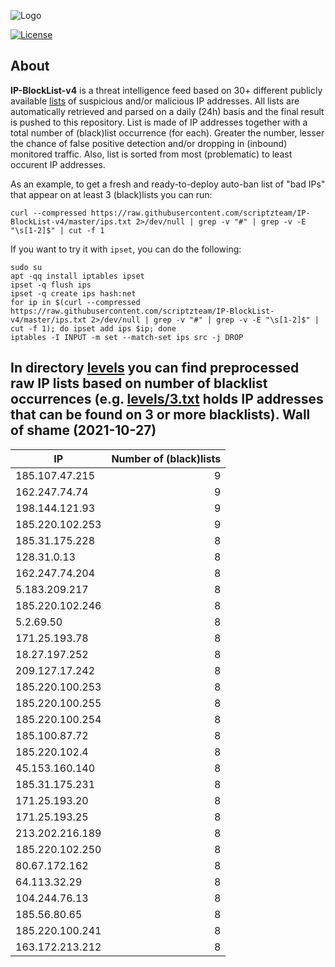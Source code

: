 ![Logo](https://i.imgur.com/PyKLAe7.png)

[![License](https://img.shields.io/badge/license-The_Unlicense-red.svg)](https://unlicense.org/)

About
----

**IP-BlockList-v4** is a threat intelligence feed based on 30+ different publicly available [lists](https://github.com/stamparm/maltrail) of suspicious and/or malicious IP addresses. All lists are automatically retrieved and parsed on a daily (24h) basis and the final result is pushed to this repository. List is made of IP addresses together with a total number of (black)list occurrence (for each). Greater the number, lesser the chance of false positive detection and/or dropping in (inbound) monitored traffic. Also, list is sorted from most (problematic) to least occurent IP addresses.

As an example, to get a fresh and ready-to-deploy auto-ban list of "bad IPs" that appear on at least 3 (black)lists you can run:

```
curl --compressed https://raw.githubusercontent.com/scriptzteam/IP-BlockList-v4/master/ips.txt 2>/dev/null | grep -v "#" | grep -v -E "\s[1-2]$" | cut -f 1
```

If you want to try it with `ipset`, you can do the following:

```
sudo su
apt -qq install iptables ipset
ipset -q flush ips
ipset -q create ips hash:net
for ip in $(curl --compressed https://raw.githubusercontent.com/scriptzteam/IP-BlockList-v4/master/ips.txt 2>/dev/null | grep -v "#" | grep -v -E "\s[1-2]$" | cut -f 1); do ipset add ips $ip; done
iptables -I INPUT -m set --match-set ips src -j DROP
```

In directory [levels](levels) you can find preprocessed raw IP lists based on number of blacklist occurrences (e.g. [levels/3.txt](levels/3.txt) holds IP addresses that can be found on 3 or more blacklists).
Wall of shame (2021-10-27)
----

|IP|Number of (black)lists|
|---|--:|
185.107.47.215|9
162.247.74.74|9
198.144.121.93|9
185.220.102.253|9
185.31.175.228|8
128.31.0.13|8
162.247.74.204|8
5.183.209.217|8
185.220.102.246|8
5.2.69.50|8
171.25.193.78|8
18.27.197.252|8
209.127.17.242|8
185.220.100.253|8
185.220.100.255|8
185.220.100.254|8
185.100.87.72|8
185.220.102.4|8
45.153.160.140|8
185.31.175.231|8
171.25.193.20|8
171.25.193.25|8
213.202.216.189|8
185.220.102.250|8
80.67.172.162|8
64.113.32.29|8
104.244.76.13|8
185.56.80.65|8
185.220.100.241|8
163.172.213.212|8
